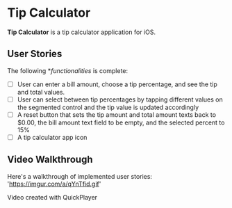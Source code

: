 # Tip Calculator

**Tip Calculator** is a tip calculator application for iOS.

## User Stories

The following **functionalities* is complete:
* [ ] User can enter a bill amount, choose a tip percentage, and see the tip and total values.
* [ ] User can select between tip percentages by tapping different values on the segmented control and the tip value is updated accordingly
* [ ] A reset button that sets the tip amount and total amount texts back to $0.00, the bill amount text field to be empty, and the selected percent to 15%
* [ ] A tip calculator app icon

## Video Walkthrough

Here's a walkthrough of implemented user stories: 'https://imgur.com/a/qYnTfid.gif'

Video created with QuickPlayer
